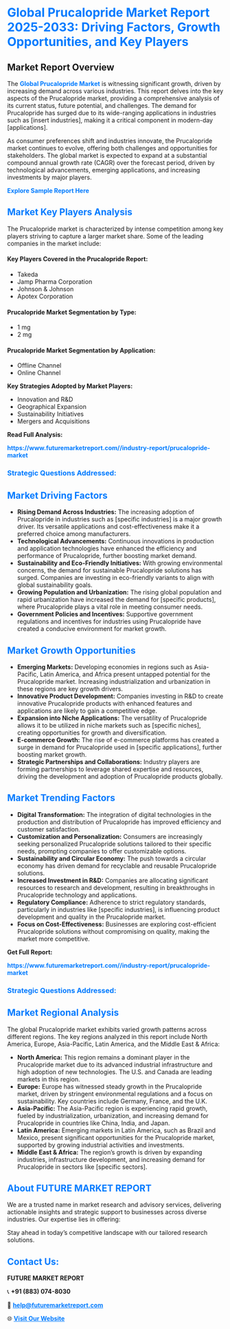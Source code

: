 <h1 style="color: #007BFF;">Global Prucalopride Market Report 2025-2033: Driving Factors, Growth Opportunities, and Key Players</h1>

<section id="overview">
<h2>Market Report Overview</h2>
<p>The <a href="https://www.futuremarketreport.com//industry-report/prucalopride-market" style="color: #007BFF; text-decoration: none;"><strong>Global Prucalopride Market</strong></a> is witnessing significant growth, driven by increasing demand across various industries. This report delves into the key aspects of the Prucalopride market, providing a comprehensive analysis of its current status, future potential, and challenges. The demand for Prucalopride has surged due to its wide-ranging applications in industries such as [insert industries], making it a critical component in modern-day [applications].</p>
<p>As consumer preferences shift and industries innovate, the Prucalopride market continues to evolve, offering both challenges and opportunities for stakeholders. The global market is expected to expand at a substantial compound annual growth rate (CAGR) over the forecast period, driven by technological advancements, emerging applications, and increasing investments by major players.</p>
</section>

<section id="overview">
<p><a href="https://www.futuremarketreport.com//request-sample/reportId=79240" style="color: #007BFF; text-decoration: none;"><strong>Explore Sample Report Here</strong></a></p>
</section>

<section id="key-players">
<h2 style="color: #007BFF;">Market Key Players Analysis</h2>
<p>The Prucalopride market is characterized by intense competition among key players striving to capture a larger market share. Some of the leading companies in the market include:</p>
<h4>Key Players Covered in the Prucalopride Report:</h4>
<ul><li>Takeda</li><li>Jamp Pharma Corporation</li><li>Johnson &amp; Johnson</li><li>Apotex Corporation</li></ul>
<h4>Prucalopride Market Segmentation by Type:</h4>
<ul><li>1 mg</li><li>2 mg</li></ul>

<h4>Prucalopride Market Segmentation by Application:</h4>
<ul><li>Offline Channel</li><li>Online Channel</li></ul>
<p><strong>Key Strategies Adopted by Market Players:</strong></p>
<ul>
<li>Innovation and R&D</li>
<li>Geographical Expansion</li>
<li>Sustainability Initiatives</li>
<li>Mergers and Acquisitions</li>
</ul>
</section>

<section>
<p><strong>Read Full Analysis: </strong></p><a href="https://www.futuremarketreport.com//industry-report/prucalopride-market" style="color: #007BFF; text-decoration: none;"><strong>https://www.futuremarketreport.com//industry-report/prucalopride-market</strong></a>
<h3 style="color: #007BFF;">Strategic Questions Addressed:</h3>
</section>

<section id="driving-factors">
<h2 style="color: #007BFF;">Market Driving Factors</h2>
<ul>
<li><strong>Rising Demand Across Industries:</strong> The increasing adoption of Prucalopride in industries such as [specific industries] is a major growth driver. Its versatile applications and cost-effectiveness make it a preferred choice among manufacturers.</li>
<li><strong>Technological Advancements:</strong> Continuous innovations in production and application technologies have enhanced the efficiency and performance of Prucalopride, further boosting market demand.</li>
<li><strong>Sustainability and Eco-Friendly Initiatives:</strong> With growing environmental concerns, the demand for sustainable Prucalopride solutions has surged. Companies are investing in eco-friendly variants to align with global sustainability goals.</li>
<li><strong>Growing Population and Urbanization:</strong> The rising global population and rapid urbanization have increased the demand for [specific products], where Prucalopride plays a vital role in meeting consumer needs.</li>
<li><strong>Government Policies and Incentives:</strong> Supportive government regulations and incentives for industries using Prucalopride have created a conducive environment for market growth.</li>
</ul>
</section>

<section id="growth-opportunities">
<h2 style="color: #007BFF;">Market Growth Opportunities</h2>
<ul>
<li><strong>Emerging Markets:</strong> Developing economies in regions such as Asia-Pacific, Latin America, and Africa present untapped potential for the Prucalopride market. Increasing industrialization and urbanization in these regions are key growth drivers.</li>
<li><strong>Innovative Product Development:</strong> Companies investing in R&D to create innovative Prucalopride products with enhanced features and applications are likely to gain a competitive edge.</li>
<li><strong>Expansion into Niche Applications:</strong> The versatility of Prucalopride allows it to be utilized in niche markets such as [specific niches], creating opportunities for growth and diversification.</li>
<li><strong>E-commerce Growth:</strong> The rise of e-commerce platforms has created a surge in demand for Prucalopride used in [specific applications], further boosting market growth.</li>
<li><strong>Strategic Partnerships and Collaborations:</strong> Industry players are forming partnerships to leverage shared expertise and resources, driving the development and adoption of Prucalopride products globally.</li>
</ul>
</section>

<section id="trending-factors">
<h2 style="color: #007BFF;">Market Trending Factors</h2>
<ul>
<li><strong>Digital Transformation:</strong> The integration of digital technologies in the production and distribution of Prucalopride has improved efficiency and customer satisfaction.</li>
<li><strong>Customization and Personalization:</strong> Consumers are increasingly seeking personalized Prucalopride solutions tailored to their specific needs, prompting companies to offer customizable options.</li>
<li><strong>Sustainability and Circular Economy:</strong> The push towards a circular economy has driven demand for recyclable and reusable Prucalopride solutions.</li>
<li><strong>Increased Investment in R&D:</strong> Companies are allocating significant resources to research and development, resulting in breakthroughs in Prucalopride technology and applications.</li>
<li><strong>Regulatory Compliance:</strong> Adherence to strict regulatory standards, particularly in industries like [specific industries], is influencing product development and quality in the Prucalopride market.</li>
<li><strong>Focus on Cost-Effectiveness:</strong> Businesses are exploring cost-efficient Prucalopride solutions without compromising on quality, making the market more competitive.</li>
</ul>
</section>

<section>
<p><strong>Get Full Report: </strong></p><a href="https://www.futuremarketreport.com//industry-report/prucalopride-market" style="color: #007BFF; text-decoration: none;"><strong>https://www.futuremarketreport.com//industry-report/prucalopride-market</strong></a>
<h3 style="color: #007BFF;">Strategic Questions Addressed:</h3>
</section>


<section id="regional-analysis">
<h2 style="color: #007BFF;">Market Regional Analysis</h2>
<p>The global Prucalopride market exhibits varied growth patterns across different regions. The key regions analyzed in this report include North America, Europe, Asia-Pacific, Latin America, and the Middle East & Africa:</p>
<ul>
<li><strong>North America:</strong> This region remains a dominant player in the Prucalopride market due to its advanced industrial infrastructure and high adoption of new technologies. The U.S. and Canada are leading markets in this region.</li>
<li><strong>Europe:</strong> Europe has witnessed steady growth in the Prucalopride market, driven by stringent environmental regulations and a focus on sustainability. Key countries include Germany, France, and the U.K.</li>
<li><strong>Asia-Pacific:</strong> The Asia-Pacific region is experiencing rapid growth, fueled by industrialization, urbanization, and increasing demand for Prucalopride in countries like China, India, and Japan.</li>
<li><strong>Latin America:</strong> Emerging markets in Latin America, such as Brazil and Mexico, present significant opportunities for the Prucalopride market, supported by growing industrial activities and investments.</li>
<li><strong>Middle East & Africa:</strong> The region’s growth is driven by expanding industries, infrastructure development, and increasing demand for Prucalopride in sectors like [specific sectors].</li>
</ul>
</section>

<footer>
<h2 style="color: #007BFF;">About FUTURE MARKET REPORT</h2>
<p>We are a trusted name in market research and advisory services, delivering actionable insights and strategic support to businesses across diverse industries. Our expertise lies in offering:</p>

<p>Stay ahead in today’s competitive landscape with our tailored research solutions.</p>

<h2 style="color: #007BFF;">Contact Us:</h2>
<p><strong>FUTURE MARKET REPORT</strong></p>
<p>📞 <strong>+91 (883) 074-8030</strong></p>
<p>📧 <strong><a href="mailto:help@futuremarketreport.com" style="color: #007BFF;">help@futuremarketreport.com</a></strong></p>
<p>🌐 <strong><a href="https://www.futuremarketreport.com/" style="color: #007BFF;">Visit Our Website</a></strong></p>
</footer>